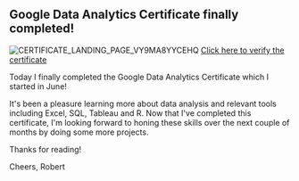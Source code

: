 ## Google Data Analytics Certificate finally completed!

![CERTIFICATE_LANDING_PAGE_VY9MA8YYCEHQ](https://user-images.githubusercontent.com/105367716/184691264-63a0f847-928a-49ac-aa85-06177f892595.jpeg)
[Click here to verify the certificate](https://coursera.org/verify/professional-cert/VY9MA8YYCEHQ)

Today I finally completed the Google Data Analytics Certificate which I started in June! 

It's been a pleasure learning more about data analysis and relevant tools including Excel, SQL, Tableau and R. Now that I've completed this certificate, I'm looking forward to honing these skills over the next couple of months by doing some more projects.

Thanks for reading! 

Cheers,
Robert
